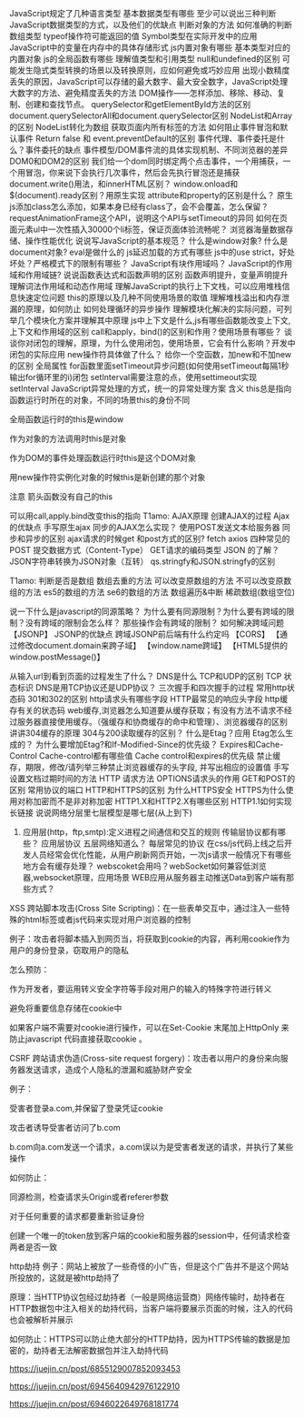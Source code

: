 JavaScript规定了几种语言类型
基本数据类型有哪些
至少可以说出三种判断JavaScript数据类型的方式，以及他们的优缺点
判断对象的方法
如何准确的判断数组类型
typeof操作符可能返回的值
Symbol类型在实际开发中的应用
JavaScript中的变量在内存中的具体存储形式
js内置对象有哪些
基本类型对应的内置对象
js的全局函数有哪些
理解值类型和引用类型
null和undefined的区别
可能发生隐式类型转换的场景以及转换原则，应如何避免或巧妙应用
出现小数精度丢失的原因，JavaScript可以存储的最大数字、最大安全数字，JavaScript处理大数字的方法、避免精度丢失的方法
DOM操作——怎样添加、移除、移动、复制、创建和查找节点。
querySelector和getElementById方法的区别
document.querySelectorAll和document.querySelector区别
NodeList和Array的区别
NodeList转化为数组
获取页面内所有标签的方法
如何阻止事件冒泡和默认事件
Return false 和 event.preventDefault的区别
事件代理、事件委托是什么？事件委托的缺点
事件模型/DOM事件流的具体实现机制、不同浏览器的差异
DOM0和DOM2的区别
我们给一个dom同时绑定两个点击事件，一个用捕获，一个用冒泡，你来说下会执行几次事件，然后会先执行冒泡还是捕获
document.write()用法，和innerHTML区别？
window.onload和$(document).ready区别？用原生实现
attribute和property的区别是什么？
原生js添加class怎么添加，如果本身已经有class了，会不会覆盖，怎么保留？
requestAnimationFrame这个API，说明这个API与setTimeout的异同
如何在页面元素ul中一次性插入30000个li标签，保证页面体验流畅呢？
浏览器海量数据存储、操作性能优化
说说写JavaScript的基本规范？
什么是window对象? 什么是document对象?
eval是做什么的
js延迟加载的方式有哪些
js中的use strict，好处坏处？严格模式下的限制有哪些？
JavaScript有块作用域吗？
JavaScript的作用域和作用域链?
说说函数表达式和函数声明的区别
函数声明提升，变量声明提升
理解词法作用域和动态作用域
理解JavaScript的执行上下文栈，可以应用堆栈信息快速定位问题
this的原理以及几种不同使用场景的取值
理解堆栈溢出和内存泄漏的原理，如何防止
如何处理循环的异步操作
理解模块化解决的实际问题，可列举几个模块化方案并理解其中原理
js中上下文是什么,js有哪些函数能改变上下文,上下文和作用域的区别
call和apply，bind()的区别和作用？使用场景有哪些？
谈谈你对闭包的理解，原理，为什么使用闭包，使用场景，它会有什么影响？开发中闭包的实际应用
new操作符具体做了什么？
给你一个空函数，加new和不加new的区别
全局属性
for函数里面setTimeout异步问题(如何使用setTimeout每隔1秒输出for循环里的i)闭包
setInterval需要注意的点，使用settimeout实现setInterval
JavaScript异常处理的方式，统一的异常处理方案
含义
this总是指向函数运行时所在的对象，不同的场景this的身份不同

全局函数运行时的this是window

作为对象的方法调用时this是对象

作为DOM的事件处理函数运行时this是这个DOM对象

用new操作符实例化对象的时候this是新创建的那个对象

注意
箭头函数没有自己的this

可以用call,apply.bind改变this的指向
T1amo:
AJAX原理
创建AJAX的过程
Ajax的优缺点
手写原生ajax
同步的AJAX怎么实现？
使用POST发送文本给服务器
同步和异步的区别
ajax请求的时候get 和post方式的区别?
fetch
axios
四种常见的 POST 提交数据方式（Content-Type）
GET请求的编码类型
JSON 的了解？
JSON字符串转换为JSON对象（互转）
qs.stringfy和JSON.stringfy的区别

T1amo:
判断是否是数组
数组去重的方法
可以改变原数组的方法
不可以改变原数组的方法
es5的数组的方法
se6的数组的方法
数组遍历&中断
稀疏数组(数组空位)

说一下什么是javascript的同源策略？
为什么要有同源限制？为什么要有跨域的限制？没有跨域的限制会怎么样？
那些操作会有跨域的限制？
如何解决跨域问题
【JSONP】
JSONP的优缺点
跨域JSONP前后端有什么约定吗
【CORS】
【通过修改document.domain来跨子域】
【window.name跨域】
【HTML5提供的window.postMessage()】

从输入url到看到页面的过程发生了什么？
DNS是什么
TCP和UDP的区别
TCP 状态标识
DNS是用TCP协议还是UDP协议？
三次握手和四次握手的过程
常用http状态码
301和302的区别
http请求头有哪些字段
HTTP最常见的响应头字段
http缓存有关的状态码
web缓存,浏览器怎么知道要从缓存获取；有没有方法不请求不经过服务器直接使用缓存。（强缓存和协商缓存的命中和管理）、浏览器缓存的区别
讲讲304缓存的原理
304与200读取缓存的区别？ 
什么是Etag？应用
Etag怎么生成的？
为什么要增加Etag?和If-Modified-Since的优先级？
Expires和Cache-Control
Cache-control都有哪些值
Cache control和expires的优先级
禁止缓存，期限，修改/请列举三种禁止浏览器缓存的头字段, 并写出相应的设置值
手写设置文档过期时间的方法
 HTTP 请求方法
OPTIONS请求头的作用
GET和POST的区别
常用协议的端口
HTTP和HTTPS的区别
为什么HTTPS安全
HTTPS为什么使用对称加密而不是非对称加密
HTTP1.X和HTTP2.X有哪些区别
HTTP1.1如何实现长链接
说说网络分层里七层模型是哪七层(从上到下)
1. 应用层(http，ftp,smtp):定义进程之间通信和交互的规则
传输层协议都有哪些？
应用层协议
五层网络知道么？
每层常见的协议
在css/js代码上线之后开发人员经常会优化性能，从用户刷新网页开始，一次js请求一般情况下有哪些地方会有缓存处理？
webscoket会用吗？webSocket如何兼容低浏览器,websocket原理，应用场景
WEB应用从服务器主动推送Data到客户端有那些方式？

XSS
跨站脚本攻击(Cross Site Scripting)：在一些表单交互中，通过注入一些特殊的html标签或者js代码来实现对用户浏览器的控制

例子：攻击者将脚本插入到网页当，将获取到cookie的内容，再利用cookie作为用户的身份登录，窃取用户的隐私

怎么预防：

作为开发者，要运用转义安全字符等手段对用户的输入的特殊字符进行转义

避免将重要信息存储在cookie中

如果客户端不需要对cookie进行操作，可以在Set-Cookie 末尾加上HttpOnly 来防止javascript 代码直接获取cookie 。

CSRF
跨站请求伪造(Cross-site request forgery)：攻击者以用户的身份来向服务器发送请求，造成个人隐私的泄漏和威胁财产安全

例子：

受害者登录a.com,并保留了登录凭证cookie

攻击者诱导受害者访问了b.com

b.com向a.com发送一个请求，a.com误以为是受害者发送的请求，并执行了某些操作

如何防止：

同源检测，检查请求头Origin或者referer参数

对于任何重要的请求都要重新验证身份

创建一个唯一的token放到客户端的cookie和服务器的session中，任何请求检查两者是否一致

http劫持
例子：网站上被放了一些奇怪的小广告，但是这个广告并不是这个网站所投放的，这就是被http劫持了

原理：当HTTP协议包经过劫持者（一般是网络运营商）网络传输时，劫持者在HTTP数据包中注入相关的劫持代码，当客户端将要展示页面的时候，注入的代码也会被解析并展示

如何防止：HTTPS可以防止绝大部分的HTTP劫持，因为HTTPS传输的数据是加密的，劫持者无法解密数据包并注入劫持代码

https://juejin.cn/post/6855129007852093453

https://juejin.cn/post/6945640942976122910

https://juejin.cn/post/6946022649768181774